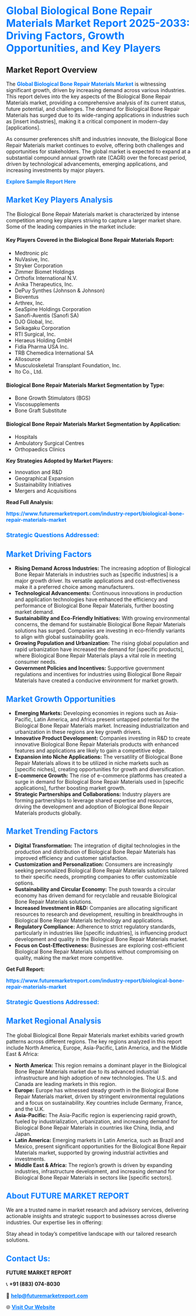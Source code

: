 <h1 style="color: #007BFF;">Global Biological Bone Repair Materials Market Report 2025-2033: Driving Factors, Growth Opportunities, and Key Players</h1>

<section id="overview">
<h2>Market Report Overview</h2>
<p>The <a href="https://www.futuremarketreport.com/industry-report/biological-bone-repair-materials-market" style="color: #007BFF; text-decoration: none;"><strong>Global Biological Bone Repair Materials Market</strong></a> is witnessing significant growth, driven by increasing demand across various industries. This report delves into the key aspects of the Biological Bone Repair Materials market, providing a comprehensive analysis of its current status, future potential, and challenges. The demand for Biological Bone Repair Materials has surged due to its wide-ranging applications in industries such as [insert industries], making it a critical component in modern-day [applications].</p>
<p>As consumer preferences shift and industries innovate, the Biological Bone Repair Materials market continues to evolve, offering both challenges and opportunities for stakeholders. The global market is expected to expand at a substantial compound annual growth rate (CAGR) over the forecast period, driven by technological advancements, emerging applications, and increasing investments by major players.</p>
</section>

<section id="overview">
<p><a href="https://www.futuremarketreport.com/request-sample/reportId=58002" style="color: #007BFF; text-decoration: none;"><strong>Explore Sample Report Here</strong></a></p>
</section>

<section id="key-players">
<h2 style="color: #007BFF;">Market Key Players Analysis</h2>
<p>The Biological Bone Repair Materials market is characterized by intense competition among key players striving to capture a larger market share. Some of the leading companies in the market include:</p>
<h4>Key Players Covered in the Biological Bone Repair Materials Report:</h4>
<ul><li>Medtronic plc</li><li>NuVasive, Inc.</li><li>Stryker Corporation</li><li>Zimmer Biomet Holdings</li><li>Orthofix International N.V.</li><li>Anika Therapeutics, Inc.</li><li>DePuy Synthes (Johnson &amp; Johnson)</li><li>Bioventus</li><li>Arthrex, Inc.</li><li>SeaSpine Holdings Corporation</li><li>Sanofi-Aventis (Sanofi SA)</li><li>DJO Global, Inc.</li><li>Seikagaku Corporation</li><li>RTI Surgical, Inc.</li><li>Heraeus Holding GmbH</li><li>Fidia Pharma USA Inc.</li><li>TRB Chemedica International SA</li><li>Allosource</li><li>Musculoskeletal Transplant Foundation, Inc.</li><li>Ito Co., Ltd.</li></ul>
<h4>Biological Bone Repair Materials Market Segmentation by Type:</h4>
<ul><li>Bone Growth Stimulators (BGS)</li><li>Viscosupplements</li><li>Bone Graft Substitute</li></ul>

<h4>Biological Bone Repair Materials Market Segmentation by Application:</h4>
<ul><li>Hospitals</li><li>Ambulatory Surgical Centres</li><li>Orthopaedics Clinics</li></ul>
<p><strong>Key Strategies Adopted by Market Players:</strong></p>
<ul>
<li>Innovation and R&D</li>
<li>Geographical Expansion</li>
<li>Sustainability Initiatives</li>
<li>Mergers and Acquisitions</li>
</ul>
</section>

<section>
<p><strong>Read Full Analysis: </strong></p><a href="https://www.futuremarketreport.com/industry-report/biological-bone-repair-materials-market" style="color: #007BFF; text-decoration: none;"><strong>https://www.futuremarketreport.com/industry-report/biological-bone-repair-materials-market</strong></a>
<h3 style="color: #007BFF;">Strategic Questions Addressed:</h3>
</section>

<section id="driving-factors">
<h2 style="color: #007BFF;">Market Driving Factors</h2>
<ul>
<li><strong>Rising Demand Across Industries:</strong> The increasing adoption of Biological Bone Repair Materials in industries such as [specific industries] is a major growth driver. Its versatile applications and cost-effectiveness make it a preferred choice among manufacturers.</li>
<li><strong>Technological Advancements:</strong> Continuous innovations in production and application technologies have enhanced the efficiency and performance of Biological Bone Repair Materials, further boosting market demand.</li>
<li><strong>Sustainability and Eco-Friendly Initiatives:</strong> With growing environmental concerns, the demand for sustainable Biological Bone Repair Materials solutions has surged. Companies are investing in eco-friendly variants to align with global sustainability goals.</li>
<li><strong>Growing Population and Urbanization:</strong> The rising global population and rapid urbanization have increased the demand for [specific products], where Biological Bone Repair Materials plays a vital role in meeting consumer needs.</li>
<li><strong>Government Policies and Incentives:</strong> Supportive government regulations and incentives for industries using Biological Bone Repair Materials have created a conducive environment for market growth.</li>
</ul>
</section>

<section id="growth-opportunities">
<h2 style="color: #007BFF;">Market Growth Opportunities</h2>
<ul>
<li><strong>Emerging Markets:</strong> Developing economies in regions such as Asia-Pacific, Latin America, and Africa present untapped potential for the Biological Bone Repair Materials market. Increasing industrialization and urbanization in these regions are key growth drivers.</li>
<li><strong>Innovative Product Development:</strong> Companies investing in R&D to create innovative Biological Bone Repair Materials products with enhanced features and applications are likely to gain a competitive edge.</li>
<li><strong>Expansion into Niche Applications:</strong> The versatility of Biological Bone Repair Materials allows it to be utilized in niche markets such as [specific niches], creating opportunities for growth and diversification.</li>
<li><strong>E-commerce Growth:</strong> The rise of e-commerce platforms has created a surge in demand for Biological Bone Repair Materials used in [specific applications], further boosting market growth.</li>
<li><strong>Strategic Partnerships and Collaborations:</strong> Industry players are forming partnerships to leverage shared expertise and resources, driving the development and adoption of Biological Bone Repair Materials products globally.</li>
</ul>
</section>

<section id="trending-factors">
<h2 style="color: #007BFF;">Market Trending Factors</h2>
<ul>
<li><strong>Digital Transformation:</strong> The integration of digital technologies in the production and distribution of Biological Bone Repair Materials has improved efficiency and customer satisfaction.</li>
<li><strong>Customization and Personalization:</strong> Consumers are increasingly seeking personalized Biological Bone Repair Materials solutions tailored to their specific needs, prompting companies to offer customizable options.</li>
<li><strong>Sustainability and Circular Economy:</strong> The push towards a circular economy has driven demand for recyclable and reusable Biological Bone Repair Materials solutions.</li>
<li><strong>Increased Investment in R&D:</strong> Companies are allocating significant resources to research and development, resulting in breakthroughs in Biological Bone Repair Materials technology and applications.</li>
<li><strong>Regulatory Compliance:</strong> Adherence to strict regulatory standards, particularly in industries like [specific industries], is influencing product development and quality in the Biological Bone Repair Materials market.</li>
<li><strong>Focus on Cost-Effectiveness:</strong> Businesses are exploring cost-efficient Biological Bone Repair Materials solutions without compromising on quality, making the market more competitive.</li>
</ul>
</section>

<section>
<p><strong>Get Full Report: </strong></p><a href="https://www.futuremarketreport.com/industry-report/biological-bone-repair-materials-market" style="color: #007BFF; text-decoration: none;"><strong>https://www.futuremarketreport.com/industry-report/biological-bone-repair-materials-market</strong></a>
<h3 style="color: #007BFF;">Strategic Questions Addressed:</h3>
</section>


<section id="regional-analysis">
<h2 style="color: #007BFF;">Market Regional Analysis</h2>
<p>The global Biological Bone Repair Materials market exhibits varied growth patterns across different regions. The key regions analyzed in this report include North America, Europe, Asia-Pacific, Latin America, and the Middle East & Africa:</p>
<ul>
<li><strong>North America:</strong> This region remains a dominant player in the Biological Bone Repair Materials market due to its advanced industrial infrastructure and high adoption of new technologies. The U.S. and Canada are leading markets in this region.</li>
<li><strong>Europe:</strong> Europe has witnessed steady growth in the Biological Bone Repair Materials market, driven by stringent environmental regulations and a focus on sustainability. Key countries include Germany, France, and the U.K.</li>
<li><strong>Asia-Pacific:</strong> The Asia-Pacific region is experiencing rapid growth, fueled by industrialization, urbanization, and increasing demand for Biological Bone Repair Materials in countries like China, India, and Japan.</li>
<li><strong>Latin America:</strong> Emerging markets in Latin America, such as Brazil and Mexico, present significant opportunities for the Biological Bone Repair Materials market, supported by growing industrial activities and investments.</li>
<li><strong>Middle East & Africa:</strong> The region’s growth is driven by expanding industries, infrastructure development, and increasing demand for Biological Bone Repair Materials in sectors like [specific sectors].</li>
</ul>
</section>

<footer>
<h2 style="color: #007BFF;">About FUTURE MARKET REPORT</h2>
<p>We are a trusted name in market research and advisory services, delivering actionable insights and strategic support to businesses across diverse industries. Our expertise lies in offering:</p>

<p>Stay ahead in today’s competitive landscape with our tailored research solutions.</p>

<h2 style="color: #007BFF;">Contact Us:</h2>
<p><strong>FUTURE MARKET REPORT</strong></p>
<p>📞 <strong>+91 (883) 074-8030</strong></p>
<p>📧 <strong><a href="mailto:help@futuremarketreport.com" style="color: #007BFF;">help@futuremarketreport.com</a></strong></p>
<p>🌐 <strong><a href="https://www.futuremarketreport.com/" style="color: #007BFF;">Visit Our Website</a></strong></p>
</footer>